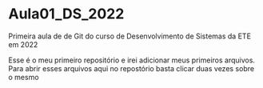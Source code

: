 # Aula01_DS_2022
Primeira aula de de Git do curso de Desenvolvimento de Sistemas da ETE em 2022

Esse é o meu primeiro repositório e irei adicionar meus primeiros arquivos. Para abrir esses arquivos aqui no repostório basta clicar duas vezes sobre o mesmo
